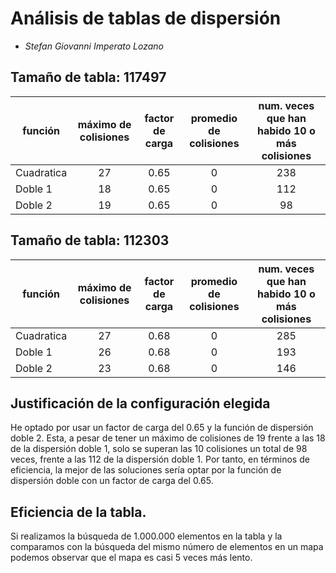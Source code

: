 # Análisis de tablas de dispersión

* *Stefan Giovanni Imperato Lozano*

## Tamaño de tabla: 117497
| función    | máximo de colisiones | factor de carga | promedio de colisiones | num. veces que han habido 10 o más colisiones |
|------------|:--------------------:|:---------------:|:----------------------:|:---------------------------------------------:|
| Cuadratica |          27          |      0.65       |           0            |                      238                      |
| Doble 1    |          18          |      0.65       |           0            |                      112                      |
| Doble 2    |          19          |      0.65       |           0            |                      98                       |

## Tamaño de tabla: 112303
| función    | máximo de colisiones | factor de carga | promedio de colisiones | num. veces que han habido 10 o más colisiones |
|------------|:--------------------:|:---------------:|:----------------------:|:---------------------------------------------:|
| Cuadratica |          27          |      0.68       |           0            |                      285                      |
| Doble 1    |          26          |      0.68       |           0            |                      193                      |
| Doble 2    |          23          |      0.68       |           0            |                      146                      |

## Justificación de la configuración elegida
He optado por usar un factor de carga del 0.65 y la función de dispersión doble 2. Esta, a pesar de tener un máximo de colisiones de 19 frente a las 18 de la dispersión doble 1, solo se superan las 10 colisiones un total de 98 veces, frente a las 112 de la dispersión doble 1. Por tanto, en términos de eficiencia, la mejor de las soluciones sería optar por la función de dispersión doble con un factor de carga del 0.65.

## Eficiencia de la tabla.
Si realizamos la búsqueda de 1.000.000 elementos en la tabla y la comparamos con la búsqueda del mismo número de elementos en un mapa podemos observar que el mapa es casi 5 veces más lento.

